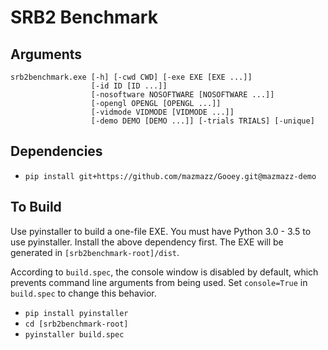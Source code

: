 # SRB2 Benchmark

## Arguments

```
srb2benchmark.exe [-h] [-cwd CWD] [-exe EXE [EXE ...]]
                  [-id ID [ID ...]]
                  [-nosoftware NOSOFTWARE [NOSOFTWARE ...]]
                  [-opengl OPENGL [OPENGL ...]]
                  [-vidmode VIDMODE [VIDMODE ...]]
                  [-demo DEMO [DEMO ...]] [-trials TRIALS] [-unique]
```

## Dependencies

* `pip install git+https://github.com/mazmazz/Gooey.git@mazmazz-demo`

## To Build

Use pyinstaller to build a one-file EXE. You must have Python 3.0 - 3.5 to use pyinstaller.
Install the above dependency first. The EXE will be generated in `[srb2benchmark-root]/dist`.

According to `build.spec`, the console window is disabled by default, which prevents command line
arguments from being used. Set `console=True` in `build.spec` to change this behavior.

* `pip install pyinstaller`
* `cd [srb2benchmark-root]`
* `pyinstaller build.spec`
